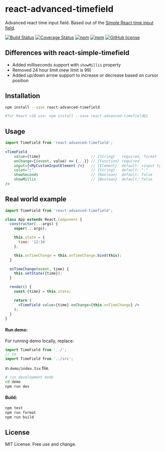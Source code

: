 # react-advanced-timefield

Advanced react time input field. Based out of the [Simple React time input field](https://github.com/antonfisher/react-simple-timefield).

[![Build Status](https://travis-ci.org/dotsub/react-advanced-timefield.svg?branch=master)](https://travis-ci.org/dotsub/react-advanced-timefield)
[![Coverage Status](https://coveralls.io/repos/github/dotsub/react-advanced-timefield/badge.svg?branch=master)](https://coveralls.io/github/dotsub/react-advanced-timefield?branch=master)
[![npm](https://img.shields.io/npm/dt/react-advanced-timefield.svg?colorB=brightgreen)](https://www.npmjs.com/package/react-advanced-timefield)
[![npm](https://img.shields.io/npm/v/react-advanced-timefield.svg?colorB=brightgreen)](https://www.npmjs.com/package/react-advanced-timefield)
[![GitHub license](https://img.shields.io/github/license/dotsub/react-advanced-timefield.svg)](https://github.com/dotsub/react-advanced-timefield/blob/master/LICENSE)

## Differences with react-simple-timefield

- Added milliseconds support with `showMillis` property
- Removed 24 hour limit (new limit is 99)
- Added up/down arrow support to increase or decrease based on cursor position

## Installation
```bash
npm install --save react-advanced-timefield

#for React <16 use: npm install --save react-advanced-timefield@1
```

## Usage
```jsx
import TimeField from 'react-advanced-timefield';
...
<TimeField
    value={time}                       // {String}   required, format '00:00' or '00:00:00'
    onChange={(event, value) => {...}} // {Function} required
    input={<MyCustomInputElement />}   // {Element}  default: <input type="text" />
    colon=":"                          // {String}   default: ":"
    showSeconds                        // {Boolean}  default: false
    showMillis                         // {Boolean}  default: false
/>
```

## Real world example
```jsx
import TimeField from 'react-advanced-timefield';

class App extends React.Component {
  constructor(...args) {
    super(...args);

    this.state = {
      time: '12:34'
    };

    this.onTimeChange = this.onTimeChange.bind(this);
  }

  onTimeChange(event, time) {
    this.setState({time});
  }

  render() {
    const {time} = this.state;

    return (
      <TimeField value={time} onChange={this.onTimeChange} />
    );
  }
}
```

#### Run demo:
For running demo locally, replace:
```javascript
import TimeField from '../';
// to
import TimeField from '../src';
```
in `demo/index.tsx` file.

```bash
# run development mode
cd demo
npm run dev
```

#### Build:
```bash
npm test
npm run format
npm run build
```

## License
MIT License. Free use and change.
